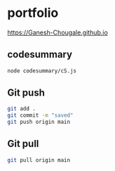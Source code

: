 # portfolio  
https://Ganesh-Chougale.github.io  

## codesummary  
```bash
node codesummary/cS.js
```  

## Git push
```bash
git add .
git commit -m "saved"
git push origin main
``` 
## Git pull
```bash
git pull origin main
```  
 

